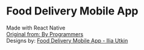 # Food Delivery Mobile App

Made with React Native<br />
[Original from: By Programmers](https://www.youtube.com/watch?v=diUDjNwZ8Lg)<br />
Designs by: [Food Delivery Mobile App - Ilia Utkin](https://dribbble.com/shots/14527824-Food-Delivery-Mobile-App)
